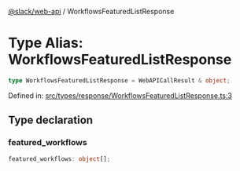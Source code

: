 [@slack/web-api](../index.md) / WorkflowsFeaturedListResponse

# Type Alias: WorkflowsFeaturedListResponse

```ts
type WorkflowsFeaturedListResponse = WebAPICallResult & object;
```

Defined in: [src/types/response/WorkflowsFeaturedListResponse.ts:3](https://github.com/slackapi/node-slack-sdk/blob/main/packages/web-api/src/types/response/WorkflowsFeaturedListResponse.ts#L3)

## Type declaration

### featured\_workflows

```ts
featured_workflows: object[];
```
